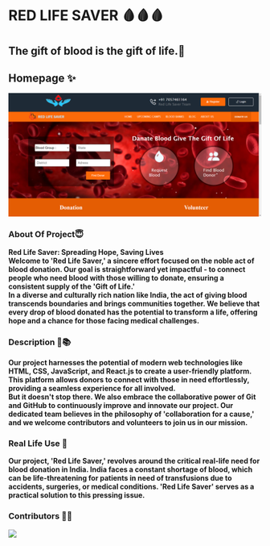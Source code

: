 # RED LIFE SAVER 🩸🩸🩸

## The gift of blood is the gift of life.🤗

## Homepage ✨
<img src="./src/Component/Navbar/img/hopagesss.png"/>

### About Of Project😇

**Red Life Saver: Spreading Hope, Saving Lives
<br/> Welcome to 'Red Life Saver,' a sincere effort focused on the noble act of blood donation. Our goal is straightforward yet impactful - to connect people who need blood with those willing to donate, ensuring a consistent supply of the 'Gift of Life.'
<br/>In a diverse and culturally rich nation like India, the act of giving blood transcends boundaries and brings communities together. We believe that every drop of blood donated has the potential to transform a life, offering hope and a chance for those facing medical challenges.**

### Description 📔📚
**Our project harnesses the potential of modern web technologies like HTML, CSS, JavaScript, and React.js to create a user-friendly platform. This platform allows donors to connect with those in need effortlessly, providing a seamless experience for all involved.<br/>But it doesn't stop there. We also embrace the collaborative power of Git and GitHub to continuously improve and innovate our project. Our dedicated team believes in the philosophy of 'collaboration for a cause,' and we welcome contributors and volunteers to join us in our mission.**

### Real Life Use 🚀

**Our project, 'Red Life Saver,' revolves around the critical real-life need for blood donation in India. India faces a constant shortage of blood, which can be life-threatening for patients in need of transfusions due to accidents, surgeries, or medical conditions. 'Red Life Saver' serves as a practical solution to this pressing issue.**

### Contributors 👏🤝



<a href="https://github.com/nikii2003/redlifesaver-reactproject">
  <img src="https://contrib.rocks/image?repo=nikii2003/redlifesaver-reactproject" />
</a>





